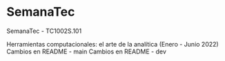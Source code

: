 # SemanaTec
SemanaTec - TC1002S.101

Herramientas computacionales: el arte de la analítica (Enero - Junio 2022)
Cambios en README - main
Cambios en README - dev
